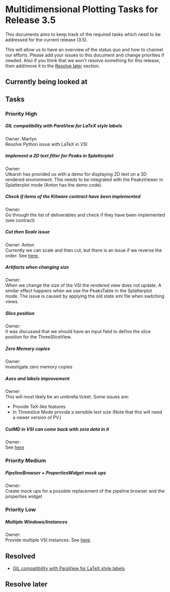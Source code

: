 # Multidimensional Plotting Tasks for Release 3.5

This documents aims to keep track of the required tasks which need to be addressed for the current release (3.5).

This will allow us to have an overview of the status quo and how to channel our efforts. Please add your issues to this document and change priorities if needed. Also if you think that we won't resolve something for this release, then add/move it to the [Resolve later](#resolve-later) section.

## Currently being looked at


## Tasks
### Priority High 

##### GIL compatibility with ParaView for LaTeX style labels
Owner: Martyn  
Resolve Python issue with LaTeX in VSI

##### Implement a 2D text filter for Peaks in Splatterplot
Owner:  
Utkarsh has provided us with a demo for displaying 2D text on a 3D rendered environment. This needs to be integrated with the PeaksViewer in Splatterplot mode (Anton has the demo code).

##### Check if items of the Kitware contract have been implemented
Owner:  
Go through the list of deliverables and check if they have been implemented (see contract)

##### Cut then Scale issue
Owner: Anton  
Currently we can scale and then cut, but there is an issue if we reverse the order. See [here.](https://github.com/mantidproject/mantid/issues/12368)

##### Artifacts when changing size
Owner:  
When we change the size of the VSI the rendered view does not update. A similar effect happens when we use the PeaksTable in the Splatterplot mode. The issue is caused by applying the old state xml file when switching views.

##### Slice position
Owner:  
It was discussed that we should have an input field to define the slice position for the ThreeSliceView.

##### Zero Memory copies
Owner:  
Investigate zero memory copies

##### Axes and labels improvement
Owner:  
This will most likely be an umbrella ticket. Some issues are:  
* Provide TeX-like features
* In Threeslice Mode provide a sensible text size (Note that this will need a newer version of PV.)

##### CutMD in VSI can come back with zero data in it
Owner:  
See [here](https://github.com/mantidproject/mantid/issues/12554)



### Priority Medium

##### PipelineBrowser + PropertiesWidget mock ups
Owner:  
Create mock ups for a possible replacement of the pipeline browser and the properties widget


### Priority Low

##### Multiple Windows/Instances
Owner:  
Provide multiple VSI instances. See [here](https://github.com/mantidproject/mantid/issues/12395).


## Resolved

* [GIL compatibility with ParaView for LaTeX style labels](#GIL-compatibility-with-ParaView-for-LaTeX-style-labels)


## Resolve later
